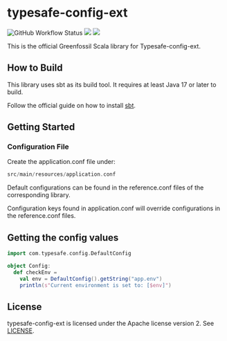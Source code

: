 # typesafe-config-ext

![GitHub Workflow Status](https://img.shields.io/github/workflow/status/Greenfossil/typesafe-config-ext/Run%20tests)
![](https://img.shields.io/github/license/Greenfossil/typesafe-config-ext)
![](https://img.shields.io/github/v/tag/Greenfossil/typesafe-config-ext)

This is the official Greenfossil Scala library for Typesafe-config-ext.

## How to Build

This library uses sbt as its build tool. It requires at least Java 17 or later to build.

Follow the official guide on how to install [sbt](https://www.scala-sbt.org/download.html).

## Getting Started

### Configuration File

Create the application.conf file under:

```scala
src/main/resources/application.conf
```

Default configurations can be found in the reference.conf files of the corresponding library.

Configuration keys found in application.conf will override configurations in the reference.conf files.

## Getting the config values

```scala
import com.typesafe.config.DefaultConfig

object Config:
  def checkEnv = 
    val env = DefaultConfig().getString("app.env")
    println(s"Current environment is set to: [$env]")
```

## License

typesafe-config-ext is licensed under the Apache license version 2.
See [LICENSE](LICENSE.txt).
